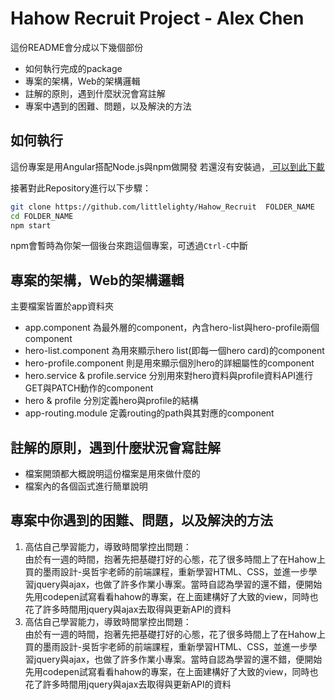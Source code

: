# Hahow Recruit Project - Alex Chen

<!-- 粗體： **...**
連結： [文字](網址)
列點： *
標題： #
小標題： ##
斜體： ###
文字灰背景： `...`
大塊灰背景： ```bash ... ```b
也可以用HTML的語法來寫 -->

這份README會分成以下幾個部份
* 如何執行完成的package
* 專案的架構，Web的架構邏輯
* 註解的原則，遇到什麼狀況會寫註解
* 專案中遇到的困難、問題，以及解決的方法


## 如何執行

這份專案是用Angular搭配Node.js與npm做開發
若還沒有安裝過，<a href="https://docs.npmjs.com/getting-started/installing-node" target="_blank" title="Installing Node.js and updating npm">
可以到此下載</a> 

接著對此Repository進行以下步驟：
```bash
git clone https://github.com/littlelighty/Hahow_Recruit  FOLDER_NAME
cd FOLDER_NAME
npm start
```
npm會暫時為你架一個後台來跑這個專案，可透過`Ctrl-C`中斷


## 專案的架構，Web的架構邏輯

主要檔案皆置於app資料夾
* app.component 為最外層的component，內含hero-list與hero-profile兩個component
* hero-list.component 為用來顯示hero list(即每一個hero card)的component
* hero-profile.component 則是用來顯示個別hero的詳細屬性的component
* hero.service & profile.service 分別用來對hero資料與profile資料API進行GET與PATCH動作的component
* hero & profile 分別定義hero與profile的結構
* app-routing.module 定義routing的path與其對應的component


## 註解的原則，遇到什麼狀況會寫註解
* 檔案開頭都大概說明這份檔案是用來做什麼的
* 檔案內的各個函式進行簡單說明


## 專案中你遇到的困難、問題，以及解決的方法
<ol>
	<li>高估自己學習能力，導致時間掌控出問題：
		<li style="list-style: none;">由於有一週的時間，抱著先把基礎打好的心態，花了很多時間上了在Hahow上買的墨雨設計-吳哲宇老師的前端課程，重新學習HTML、CSS，並進一步學習jquery與ajax，也做了許多作業小專案。當時自認為學習的還不錯，便開始先用codepen試寫看看hahow的專案，在上面建構好了大致的view，同時也花了許多時間用jquery與ajax去取得與更新API的資料
		</li>
	</li>
	<li>高估自己學習能力，導致時間掌控出問題：
		<li style="list-style: none;">由於有一週的時間，抱著先把基礎打好的心態，花了很多時間上了在Hahow上買的墨雨設計-吳哲宇老師的前端課程，重新學習HTML、CSS，並進一步學習jquery與ajax，也做了許多作業小專案。當時自認為學習的還不錯，便開始先用codepen試寫看看hahow的專案，在上面建構好了大致的view，同時也花了許多時間用jquery與ajax去取得與更新API的資料
	</li>
</ol>
<!-- 
困難說真的很多，其中包括有點高估了自己的學習能力，想說先學紮實一點，花了很多時間上了在Hahow上買的墨雨設計-吳哲宇老師的前端課程，重新學習HTML、CSS，並進一步學習jquery與ajax，同時也向朋友請教git的使用。<br><br>
在實作了幾個專案後覺得熟悉了，開始先用codepen試寫看看，但後來發現如果在codepen寫完再移到Angular上，其實有些部分是會衝突的。<br><br>
像是原本的HTML會被分成很多塊，有些排版的方式需要做調整；或是如果用課程教的方法用jquery與ajax去取得API的資料，那就沒辦法用到Angular一些data binding的功能。此外Angular的MVC架構會把一個專案分成非常多小塊，讓我非常不習慣。<br><br>
等我意識到要開始好好學Angular時已經只剩3天半，先是在youtube上找了個Angular教學影片，但講的實在有點太淺，才又找了官方tutorial開始學習，並開始了崩潰的Angular學習之旅。<br><br>
其實老實說學得有點跌跌撞撞，也必須說最後這份專案並沒有做得很成功，還是有些bug，但依然很慶幸身邊有非常多厲害的人願意讓我問，不管是直接讓我去找他或是用skype分享螢幕向我做一些簡單教學，都讓我的學習效率能提升不少，即便最後沒有上，但我覺得是個非常特別的經驗，上次這樣密集寫code趕deadline應該是大三的時候了吧XD
 -->